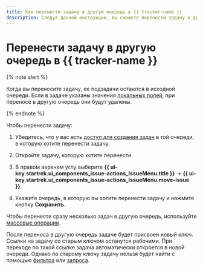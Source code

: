 ```yaml
---
title: Как перенести задачу в другую очередь в {{ tracker-name }}
description: Следуя данной инструкции, вы сможете перенести задачу в другую очередь в {{ tracker-name }}.
---
```


# Перенести задачу в другую очередь в {{ tracker-name }}

{% note alert %}

Когда вы переносите задачу, ее подзадачи остаются в исходной очереди. Если в задаче указаны значения [локальных полей](../local-fields.md), при переносе в другую очередь они будут удалены.

{% endnote %}

Чтобы перенести задачу:

1. Убедитесь, что у вас есть [доступ для создания задач](../manager/queue-access.md) в той очереди, в которую хотите перенести задачу. 

1. Откройте задачу, которую хотите перенести.

1. В правом верхнем углу выберите **{{ ui-key.startrek.ui_components_issue-actions_IssueMenu.title }}** → **{{ ui-key.startrek.ui_components_issue-actions_IssueMenu.move-issue }}**.

1. Укажите очередь, в которую вы хотите перенести задачу и нажмите кнопку **Сохранить**.

Чтобы перенести сразу несколько задач в другую очередь, используйте [массовые операции](../manager/bulk-change.md#change-queue).

После переноса в другую очередь задаче будет присвоен новый ключ. Ссылки на задачу со старым ключом останутся рабочими. При переходе по такой ссылке задача автоматически откроется в новой очереди. Однако по старому ключу задачу нельзя будет найти с помощью [фильтра](../manager/quick-filters.md) или [запроса](../user/query-filter#query-format.md).

